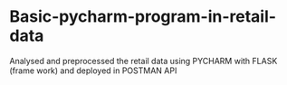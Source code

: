# Basic-pycharm-program-in-retail-data
Analysed and preprocessed the retail data using PYCHARM with FLASK (frame work) and deployed in POSTMAN API
